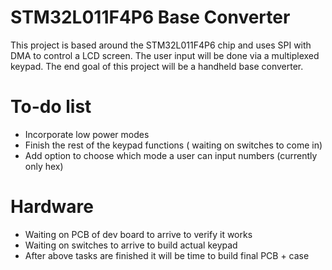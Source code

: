# STM32L011F4P6 Base Converter

This project is based around the STM32L011F4P6 chip and uses SPI with DMA to control a LCD screen. The user input will be done via a multiplexed keypad. The end goal of this project will be a handheld base converter. 

# To-do list
* Incorporate low power modes
* Finish the rest of the keypad functions ( waiting on switches to come in)
* Add option to choose which mode a user can input numbers (currently only hex)

# Hardware
* Waiting on PCB of dev board to arrive to verify it works
* Waiting on switches to arrive to build actual keypad
* After above tasks are finished it will be time to build final PCB + case
